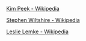 [Kim Peek - Wikipedia](https://en.wikipedia.org/wiki/Kim_Peek)

[Stephen Wiltshire - Wikipedia](https://en.wikipedia.org/wiki/Stephen_Wiltshire)

[Leslie Lemke - Wikipedia](https://en.wikipedia.org//wiki/Leslie_Lemke)
